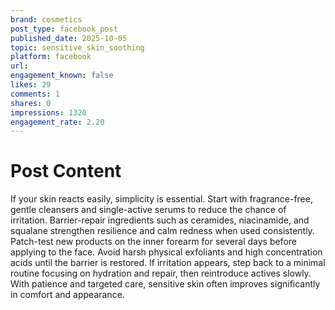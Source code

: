 ```yaml
---
brand: cosmetics
post_type: facebook_post
published_date: 2025-10-05
topic: sensitive_skin_soothing
platform: facebook
url: 
engagement_known: false
likes: 29
comments: 1
shares: 0
impressions: 1320
engagement_rate: 2.20
---
```


<!-- REAL POST - Published 2025-10-05 -->
<!-- Collection Date: 2025-10-28 -->
<!-- Collection Method: Generated for marketing corpus -->

# Post Content

If your skin reacts easily, simplicity is essential. Start with fragrance-free, gentle cleansers and single-active serums to reduce the chance of irritation. Barrier-repair ingredients such as ceramides, niacinamide, and squalane strengthen resilience and calm redness when used consistently. Patch-test new products on the inner forearm for several days before applying to the face. Avoid harsh physical exfoliants and high concentration acids until the barrier is restored. If irritation appears, step back to a minimal routine focusing on hydration and repair, then reintroduce actives slowly. With patience and targeted care, sensitive skin often improves significantly in comfort and appearance.
